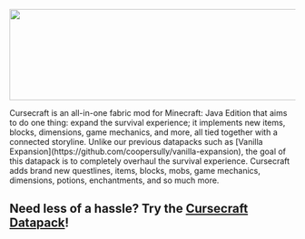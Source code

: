 <p align="center">
  <img width="747" height="161" src="https://i.imgur.com/r8biUCl.png">
</p>
Cursecraft is an all-in-one fabric mod for Minecraft: Java Edition that aims to do one thing: expand the survival experience; it implements new items, blocks, dimensions, game mechanics, and more, all tied together with a connected storyline. Unlike our previous datapacks such as [Vanilla Expansion](https://github.com/coopersully/vanilla-expansion), the goal of this datapack is to completely overhaul the survival experience. Cursecraft adds brand new questlines, items, blocks, mobs, game mechanics, dimensions, potions, enchantments, and so much more.

## Need less of a hassle? Try the [Cursecraft Datapack](https://github.com/coopersully/cursecraft)!
